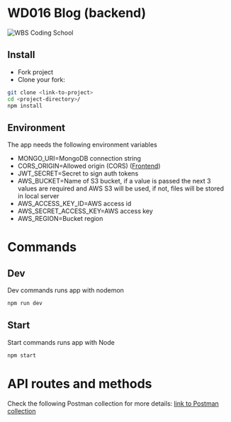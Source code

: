 # WD016 Blog (backend)

![WBS Coding School](https://mlsf03rmjfdn.i.optimole.com/fVWTwdQ.Z_5R~130ed/w:auto/h:auto/q:90/https://www.wbscodingschool.com/files/WBS_CODING_SCHOOL_logo.svg)

## Install

- Fork project
- Clone your fork:

```bash
git clone <link-to-project>
cd <project-directory>/
npm install
```

## Environment

The app needs the following environment variables

- MONGO_URI=MongoDB connection string
- CORS_ORIGIN=Allowed origin (CORS) ([Frontend](https://github.com/weyvern/wd016-blog-frontend))
- JWT_SECRET=Secret to sign auth tokens
- AWS_BUCKET=Name of S3 bucket, if a value is passed the next 3 values are required and AWS S3 will be used, if not, files will be stored in local server
- AWS_ACCESS_KEY_ID=AWS access id
- AWS_SECRET_ACCESS_KEY=AWS access key
- AWS_REGION=Bucket region

# Commands

## Dev

Dev commands runs app with nodemon

```bash
npm run dev
```

## Start

Start commands runs app with Node

```bash
npm start
```

# API routes and methods

Check the following Postman collection for more details: [link to Postman collection](https://www.postman.com/collections/a44b657b7ab4f1bf4015)
